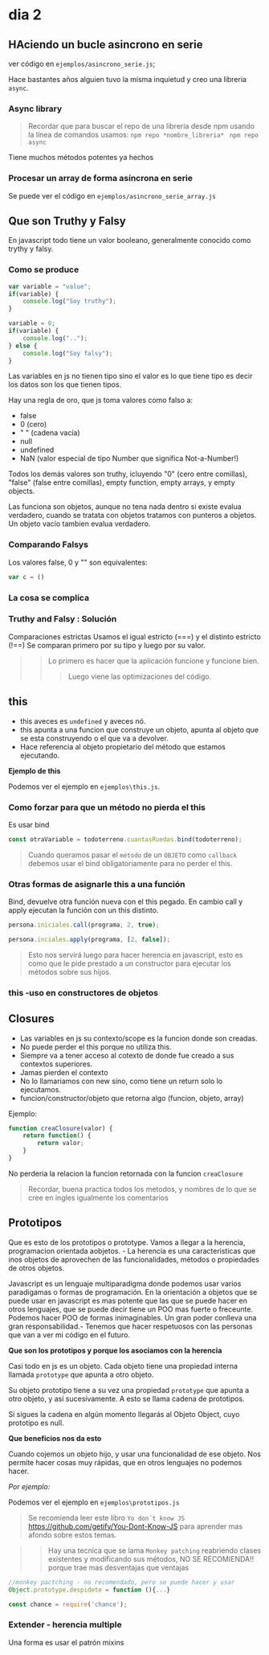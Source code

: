 # dia 2

## HAciendo un bucle asincrono en serie

ver código en `ejemplos/asincrono_serie.js`;

Hace bastantes años alguien tuvo la misma inquietud y creo una libreria `async`.

### Async library
> Recordar que para buscar el repo de una libreria desde npm usando la línea de comandos usamos:
> `npm repo *nombre_libreria*`
> ``` npm repo async```

Tiene muchos métodos potentes ya hechos

### Procesar un array de forma asíncrona en serie

Se puede ver el código en `ejemplos/asincrono_serie_array.js`

## Que son Truthy y Falsy

En javascript todo tiene un valor booleano, generalmente conocido como trythy y falsy.

### Como se produce

```js
var variable = "value";
if(variable) {
    console.log("Soy truthy");
}

variable = 0;
if(variable) {
    console.log("..");
} else {
    console.log("Soy falsy");
}
```

Las variables en js no tienen tipo sino el valor es lo que tiene tipo es decir los datos son los que tienen tipos.

Hay una regla de oro, que js toma valores como falso a:
- false
- 0 (cero)
- " " (cadena vacía)
- null
- undefined
- NaN (valor especial de tipo Number que significa Not-a-Number!)

Todos los demás valores son truthy, icluyendo "0" (cero entre comillas), "false" (false entre comillas), empty function, empty arrays, y empty objects.

Las funciona son objetos, aunque no tena nada dentro si existe evalua verdadero, cuando se tratata con objetos tratamos con punteros a objetos. Un objeto vacío tambien evalua verdadero.

### Comparando Falsys
Los valores false, 0 y "" son equivalentes:
```js
var c = ()
```

### La cosa se complica 

### Truthy  and Falsy : Solución
Comparaciones estrictas
Usamos el igual estricto (===) y el distinto estricto (!==)
Se comparan primero por su tipo y luego por su valor.

>> Lo primero es hacer que la aplicación funcione y funcione bien.
>>> Luego viene las optimizaciones del código.

## this

- this aveces es `undefined` y aveces nó.
- this apunta a una funcion que construye un objeto, apunta al objeto que se esta construyendo o el que va a devolver.
- Hace referencia al objeto propietario del método que estamos ejecutando.

**Ejemplo de this**

Podemos ver el ejemplo en `ejemplos\this.js`.

### Como forzar para que un método no pierda el this

Es usar bind

```js
const otraVariable = todoterreno.cuantasRuedas.bind(todoterreno);
```

> Cuando queramos pasar el `método` de un `OBJETO` como `callback` debemos usar el bind obligatoriamente para no perder el this.

### Otras formas de asignarle this a una función

Bind, devuelve otra función nueva con el this pegado.
En cambio call y apply ejecutan la función con un this distinto.

```js
persona.iniciales.call(programa, 2, true);

persona.inciales.apply(programa, [2, false]);
```
> Esto nos servirá luego para hacer herencia en javascript, esto es como que le pide prestado a un constructor para ejecutar los métodos sobre sus hijos.

### this -uso en constructores de objetos

## Closures

- Las variables en js su contexto/scope es la funcion donde son creadas.
- No puede perder el this porque no utiliza this.
- Siempre va a tener acceso al cotexto de donde fue creado a sus contextos superiores.
- Jamas pierden el contexto
- No lo llamariamos con new sino, como tiene un return solo lo ejecutamos.
- funcion/constructor/objeto que retorna algo (funcion, objeto, array)

Ejemplo:

```js
function creaClosure(valor) {
    return function() {
        return valor;
    }
}
```
No perderia la relacion la funcion retornada con la funcion `creaClosure`

> Recordar, buena practica todos los metodos, y nombres de lo que se cree en ingles igualmente los comentarios


## Prototipos

Que es esto de los prototipos o prototype.
Vamos a llegar a la herencia, programacion orientada aobjetos.
    - La herencia es una caracteristicas que inos objetos de aprovechen de las funcionalidades,  métodos o propiedades de otros objetos.

Javascript es un lenguaje multiparadigma donde podemos usar varios paradigamas o formas de programación.
En la orientación a objetos que se puede usar en javascript es mas potente que las que se puede hacer en otros lenguajes, que se puede decir tiene un POO mas fuerte o freceunte.
Podemos hacer POO de formas inimaginables.
Un gran poder conlleva una gran responsabilidad.-
Tenemos que hacer respetuosos con las personas que van a ver mi código en el futuro.

**Que son los prototipos y porque los asociamos con la herencia**

Casi todo en js es un objeto. Cada objeto tiene una propiedad interna llamada `prototype` que apunta a otro objeto.

Su objeto prototipo tiene a su vez una propiedad `prototype` que apunta a otro objeto, y así sucesivamente.
A esto se llama cadena de prototipos.

Si sigues la cadena en algún momento llegarás al Objeto Object, cuyo prototipo es null.

**Que beneficios nos da esto**

Cuando cojemos un objeto hijo, y usar una funcionalidad de ese objeto.
Nos permite hacer cosas muy rápidas, que en otros lenguajes no podemos hacer.

*Por ejemplo:*

Podemos ver el ejemplo en `ejemplos\prototipos.js`

> Se recomienda leer este libro `Yo don´t know JS` https://github.com/getify/You-Dont-Know-JS para aprender mas afondo sobre estos temas.

>> Hay una tecnica que se lama `Monkey patching` reabriendo clases existentes y modificando sus métodos, NO SE RECOMIENDA!! porque trae mas desventajas que ventajas

```js
//monkey pactching - no recomendado, pero se puede hacer y usar
Object.prototype.despidete = function (){...}

const chance = require('chance');

```

### Extender - herencia multiple

Una forma es usar el patrón mixins